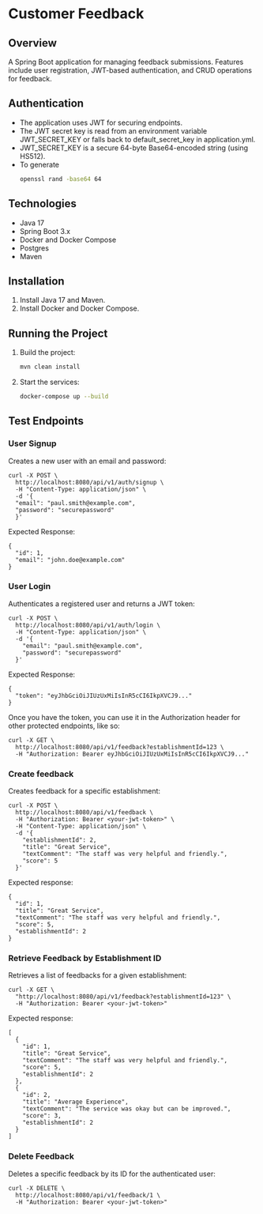 # Customer Feedback

## Overview

A Spring Boot application for managing feedback submissions.
Features include user registration, JWT-based authentication, and CRUD operations for feedback.

## Authentication
- The application uses JWT for securing endpoints.
- The JWT secret key is read from an environment variable JWT_SECRET_KEY or falls back to default_secret_key in application.yml.
- JWT_SECRET_KEY is a secure 64-byte Base64-encoded string (using HS512).
- To generate
   ```bash
  openssl rand -base64 64
  ```

## Technologies

- Java 17
- Spring Boot 3.x
- Docker and Docker Compose
- Postgres
- Maven

## Installation

1. Install Java 17 and Maven.
2. Install Docker and Docker Compose.

## Running the Project

1. Build the project:
    ```bash
    mvn clean install
    ```
2. Start the services:
    ```bash
    docker-compose up --build
    ```
## Test Endpoints
### User Signup
Creates a new user with an email and password:
```
curl -X POST \
  http://localhost:8080/api/v1/auth/signup \
  -H "Content-Type: application/json" \
  -d '{
  "email": "paul.smith@example.com",
  "password": "securepassword"
  }'
```
Expected Response:
```
{
  "id": 1,
  "email": "john.doe@example.com"
}

```
### User Login
Authenticates a registered user and returns a JWT token:
```
curl -X POST \
  http://localhost:8080/api/v1/auth/login \
  -H "Content-Type: application/json" \
  -d '{
    "email": "paul.smith@example.com",
    "password": "securepassword"
  }'
```
Expected Response:
```
{
  "token": "eyJhbGciOiJIUzUxMiIsInR5cCI6IkpXVCJ9..."
}

```
Once you have the token, you can use it in the Authorization header for other protected endpoints, like so:
```
curl -X GET \
  http://localhost:8080/api/v1/feedback?establishmentId=123 \
  -H "Authorization: Bearer eyJhbGciOiJIUzUxMiIsInR5cCI6IkpXVCJ9..."

```
### Create feedback
Creates feedback for a specific establishment:
```
curl -X POST \
  http://localhost:8080/api/v1/feedback \
  -H "Authorization: Bearer <your-jwt-token>" \
  -H "Content-Type: application/json" \
  -d '{
    "establishmentId": 2,
    "title": "Great Service",
    "textComment": "The staff was very helpful and friendly.",
    "score": 5
  }'

```
Expected response:
```
{
  "id": 1,
  "title": "Great Service",
  "textComment": "The staff was very helpful and friendly.",
  "score": 5,
  "establishmentId": 2
}
```
### Retrieve Feedback by Establishment ID
Retrieves a list of feedbacks for a given establishment:
```
curl -X GET \
  "http://localhost:8080/api/v1/feedback?establishmentId=123" \
  -H "Authorization: Bearer <your-jwt-token>"
```
Expected response:
```
[
  {
    "id": 1,
    "title": "Great Service",
    "textComment": "The staff was very helpful and friendly.",
    "score": 5,
    "establishmentId": 2
  },
  {
    "id": 2,
    "title": "Average Experience",
    "textComment": "The service was okay but can be improved.",
    "score": 3,
    "establishmentId": 2
  }
]
```
### Delete Feedback

Deletes a specific feedback by its ID for the authenticated user:
```
curl -X DELETE \
  http://localhost:8080/api/v1/feedback/1 \
  -H "Authorization: Bearer <your-jwt-token>"

```